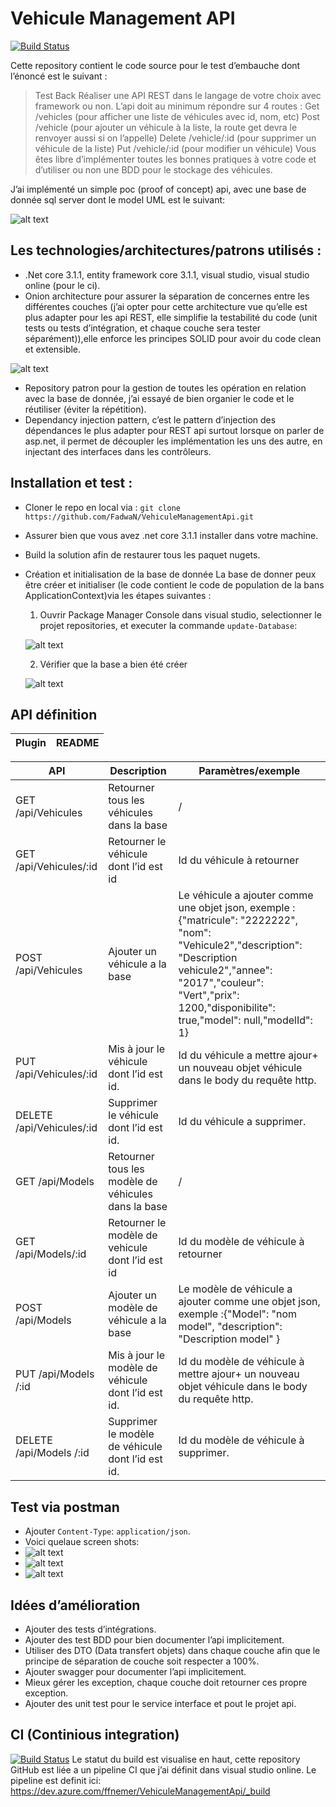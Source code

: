 # Vehicule Management API
[![Build Status](https://dev.azure.com/ffnemer/VehiculeManagementApi/_apis/build/status/FadwaN.VehiculeManagementApi?branchName=master)](https://dev.azure.com/ffnemer/VehiculeManagementApi/_build/latest?definitionId=1&branchName=master)
 
Cette repository contient le code source pour le test d’embauche dont l’énoncé est le suivant :
>Test Back 
Réaliser une API REST dans le langage de votre choix avec framework ou non. L’api doit au minimum répondre sur 4 routes : Get /vehicles (pour afficher une liste de véhicules avec id, nom, etc) Post /vehicle (pour ajouter un véhicule à la liste, la route get devra le renvoyer aussi si on l’appelle) Delete /vehicle/:id (pour supprimer un véhicule de la liste) Put /vehicle/:id (pour modifier un véhicule) Vous êtes libre d’implémenter toutes les bonnes pratiques à votre code et d’utiliser ou non une BDD pour le stockage des véhicules.

J’ai implémenté un simple poc (proof of concept) api, avec une base de donnée sql server dont le model UML est le suivant: 

![alt text](https://i.imgur.com/vc71TGt.png)

## Les technologies/architectures/patrons utilisés :
-	.Net core 3.1.1, entity framework core 3.1.1, visual studio, visual studio online (pour le ci).
-	Onion architecture pour assurer la séparation de concernes entre les différentes couches (j’ai opter pour cette architecture vue qu’elle est plus adapter pour les api REST, elle simplifie la testabilité du code (unit tests ou tests d’intégration, et chaque couche sera tester séparément)),elle enforce les principes SOLID pour avoir du code clean et extensible.

![alt text](https://i.imgur.com/9bJRkOa.png)
-	Repository patron pour la gestion de toutes les opération en relation avec la base de donnée, j’ai essayé de bien organier le code et le réutiliser (éviter la répétition).
-	Dependancy injection pattern, c’est le pattern d’injection des dépendances le plus adapter pour REST api surtout lorsque on parler de asp.net, il permet de découpler les implémentation les uns des autre, en injectant des interfaces dans les contrôleurs. 


## Installation et test :
-	Cloner le repo en local via : `git clone https://github.com/FadwaN/VehiculeManagementApi.git`
-	Assurer bien que vous avez .net core 3.1.1 installer dans votre machine.
-	Build la solution afin de restaurer tous les paquet nugets.
-   Création et initialisation de la base de donnée
La base de donner peux être créer et initialiser (le code contient le code de population de la bans ApplicationContext)via les étapes  suivantes :
    1. Ouvrir Package Manager Console dans visual studio, selectionner le projet repositories, et executer la commande `update-Database`:
    
    ![alt text](https://i.imgur.com/l4M09zw.png)
    
    2. Vérifier que la base a bien été créer
    
    ![alt text](https://i.imgur.com/w7OjE1R.png)

## API définition

| Plugin | README |
| ------ | ------ |

|API	 |Description 	|Paramètres/exemple|
| ------ | ------ | ------ |
|GET /api/Vehicules	|Retourner tous les véhicules dans la base|	/|
|GET /api/Vehicules/:id	|Retourner le véhicule dont l’id est id|	Id du véhicule à retourner|
|POST  /api/Vehicules|	Ajouter un véhicule a la base|	Le véhicule a ajouter comme une objet json, exemple : {"matricule": "2222222", "nom": "Vehicule2","description": "Description vehicule2","annee": "2017","couleur": "Vert","prix": 1200,"disponibilite": true,"model": null,"modelId": 1}|
|PUT /api/Vehicules/:id	|Mis à jour le véhicule dont l’id est id.	|Id du véhicule a mettre ajour+ un nouveau objet véhicule dans le body du requête http.|
|DELETE  /api/Vehicules/:id	|Supprimer le véhicule dont l’id est id.	|Id du véhicule a supprimer.|
|GET /api/Models	|Retourner tous les modèle de véhicules dans la base|	/|
|GET /api/Models/:id|	Retourner le modèle de vehicule dont l’id est id|	Id du modèle de véhicule à retourner|
|POST /api/Models|	Ajouter un modèle de véhicule a la base	|Le modèle de véhicule a ajouter comme une objet json, exemple :{"Model": "nom model", "description": "Description model" }|
|PUT /api/Models /:id	|Mis à jour le modèle de véhicule dont l’id est id.|	Id du modèle de véhicule à mettre ajour+ un nouveau objet véhicule dans le body du requête http.|
|DELETE  /api/Models /:id	|Supprimer le modèle de véhicule dont l’id est id.	|Id du modèle de véhicule à supprimer.|

## Test via postman
-	Ajouter `Content-Type`: `application/json`. 
-	Voici quelaue screen shots:
-	![alt text](https://i.imgur.com/qUnONxO.png)
-	![alt text](https://i.imgur.com/fN6IC8U.png)
-	![alt text](https://i.imgur.com/MxzqYrv.png)

## Idées d’amélioration
-	Ajouter des tests d’intégrations.
-	Ajouter des test BDD pour bien documenter l’api implicitement.
-	Utiliser des DTO (Data transfert objets) dans chaque couche afin que le principe de séparation de couche soit respecter a 100%.
-	Ajouter swagger pour documenter l’api implicitement.
-	Mieux gérer les exception, chaque couche doit retourner ces propre exception.
-	Ajouter des unit test pour le service interface et pout le projet api.


## CI (Continious integration)
[![Build Status](https://dev.azure.com/ffnemer/VehiculeManagementApi/_apis/build/status/FadwaN.VehiculeManagementApi?branchName=master)](https://dev.azure.com/ffnemer/VehiculeManagementApi/_build/latest?definitionId=1&branchName=master)
Le statut du build est visualise en haut, cette repository GitHub est liée a un pipeline CI que j’ai définit dans visual studio online.
Le pipeline est definit ici: https://dev.azure.com/ffnemer/VehiculeManagementApi/_build


